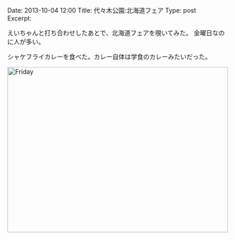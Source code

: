 Date: 2013-10-04 12:00
Title: 代々木公園:北海道フェア
Type: post  
Excerpt: 


えいちゃんと打ち合わせしたあとで、北海道フェアを覗いてみた。
金曜日なのに人が多い。

シャケフライカレーを食べた。カレー自体は学食のカレーみたいだった。

<a href="http://www.flickr.com/photos/hdknr/10148191935/" title="Friday by hidelafoglia, on Flickr"><img src="https://farm8.staticflickr.com/7367/10148191935_e2883a40ee.jpg" width="500" height="375" alt="Friday"></a>  

